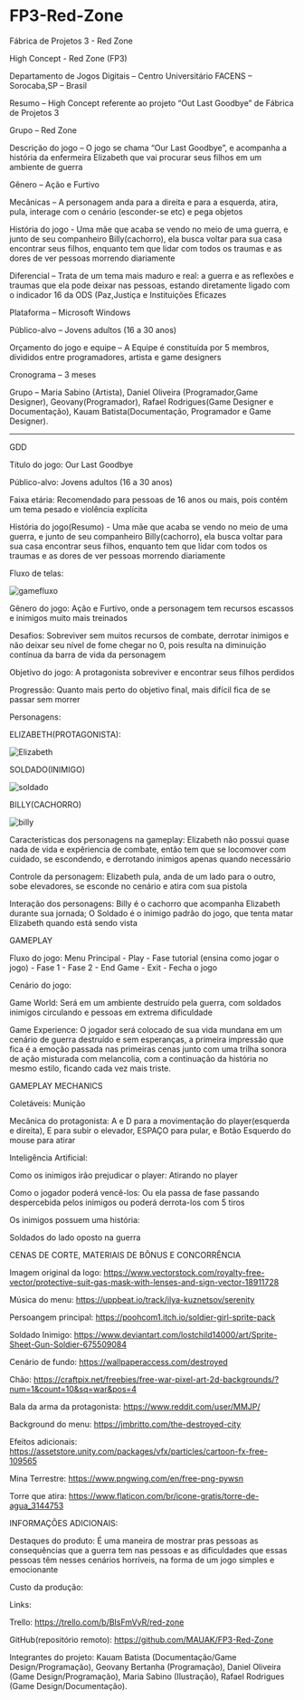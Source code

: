 # FP3-Red-Zone
Fábrica de Projetos 3 - Red Zone

High Concept - Red Zone (FP3)

Departamento de Jogos Digitais – Centro Universitário FACENS – Sorocaba,SP – Brasil

Resumo – High Concept referente ao projeto “Out Last Goodbye” de Fábrica de Projetos 3

Grupo – Red Zone

Descrição do jogo – O jogo se chama “Our Last Goodbye”, e acompanha a história da enfermeira Elizabeth que vai procurar seus filhos em um ambiente de guerra

Gênero – Ação e Furtivo

Mecânicas – A personagem anda para a direita e para a esquerda, atira, pula, interage com o cenário (esconder-se etc) e pega objetos

História do jogo - Uma mãe que acaba se vendo no meio de uma guerra, e junto de seu companheiro Billy(cachorro), ela busca voltar para sua casa encontrar seus filhos, enquanto tem que lidar com todos os traumas e as dores de ver pessoas morrendo diariamente

Diferencial – Trata de um tema mais maduro e real: a guerra e as reflexões e traumas que ela pode deixar nas pessoas, estando diretamente ligado com o indicador 16 da ODS (Paz,Justiça e Instituições Eficazes

Plataforma – Microsoft Windows

Público-alvo – Jovens adultos (16 a 30 anos)

Orçamento do jogo e equipe – A Equipe é constituída por 5 membros, divididos entre programadores, artista e game designers

Cronograma – 3 meses

Grupo – Maria Sabino (Artista), Daniel Oliveira (Programador,Game Designer), Geovany(Programador), Rafael Rodrigues(Game Designer e Documentação), Kauam Batista(Documentação, Programador e Game Designer).

--------------------


GDD

Título do jogo: Our Last Goodbye

Público-alvo: Jovens adultos (16 a 30 anos)

Faixa etária: Recomendado para pessoas de 16 anos ou mais, pois contém um tema pesado e violência explícita

História do jogo(Resumo) - Uma mãe que acaba se vendo no meio de uma guerra, e junto de seu companheiro Billy(cachorro), ela busca voltar para sua casa encontrar seus filhos, enquanto tem que lidar com todos os traumas e as dores de ver pessoas morrendo diariamente

Fluxo de telas:


![gamefluxo](https://user-images.githubusercontent.com/64094846/161396799-7f64b236-de73-4cbd-bbae-b11038c59a86.png)


Gênero do jogo: Ação e Furtivo, onde a personagem tem recursos escassos e inimigos muito mais treinados

Desafios: Sobreviver sem muitos recursos de combate, derrotar inimigos e não deixar seu nível de fome chegar no 0, pois resulta na diminuição contínua da barra de vida da personagem

Objetivo do jogo: A protagonista sobreviver e encontrar seus filhos perdidos

Progressão: Quanto mais perto do objetivo final, mais difícil fica de se passar sem morrer

Personagens:

ELIZABETH(PROTAGONISTA):

![Elizabeth](https://user-images.githubusercontent.com/64094846/165005656-dabcb502-a6e4-45d6-8c7e-fed6e115b109.png)

SOLDADO(INIMIGO)

![soldado](https://user-images.githubusercontent.com/64094846/165005747-eec77c4a-471c-4041-b700-c702c356cb3b.png)

BILLY(CACHORRO)

![billy](https://user-images.githubusercontent.com/64094846/162047254-254a7c03-310f-41c4-a5d1-b433da99e6fe.png)


Características dos personagens na gameplay: Elizabeth não possui quase nada de vida e expêriencia de combate, então tem que se locomover com cuidado, se escondendo, e derrotando inimigos apenas quando necessário

Controle da personagem: Elizabeth pula, anda de um lado para o outro, sobe elevadores, se esconde no cenário e atira com sua pistola

Interação dos personagens: Billy é o cachorro que acompanha Elizabeth durante sua jornada; O Soldado é o inimigo padrão do jogo, que tenta matar Elizabeth quando está sendo vista



GAMEPLAY

Fluxo do jogo: Menu Principal - Play - Fase tutorial (ensina como jogar o jogo) - Fase 1 - Fase 2 - End Game
                              - Exit - Fecha o jogo

Cenário do jogo:

Game World:  Será em um ambiente destruído pela guerra, com soldados inimigos circulando e pessoas em extrema dificuldade

Game Experience: O jogador será colocado de sua vida mundana em um cenário de guerra destruído e sem esperanças, a primeira impressão que fica é a emoção passada nas primeiras cenas junto com uma trilha sonora de ação misturada com melancolia, com a continuação da história no mesmo estilo, ficando cada vez mais triste.


GAMEPLAY MECHANICS

Coletáveis: Munição

Mecânica do protagonista: A e D para a movimentação do player(esquerda e direita), E para subir o elevador, ESPAÇO para pular, e Botão Esquerdo do mouse para atirar

Inteligência Artificial: 

Como os inimigos irão prejudicar o player: Atirando no player

Como o jogador poderá vencê-los: Ou ela passa de fase passando despercebida pelos inimigos ou poderá derrota-los com 5 tiros

Os inimigos possuem uma história:

Soldados do lado oposto na guerra


CENAS DE CORTE, MATERIAIS DE BÔNUS E CONCORRÊNCIA

Imagem original da logo: https://www.vectorstock.com/royalty-free-vector/protective-suit-gas-mask-with-lenses-and-sign-vector-18911728

Música do menu: https://uppbeat.io/track/ilya-kuznetsov/serenity

Persoangem principal: https://poohcom1.itch.io/soldier-girl-sprite-pack

Soldado Inimigo: https://www.deviantart.com/lostchild14000/art/Sprite-Sheet-Gun-Soldier-675509084

Cenário de fundo: https://wallpaperaccess.com/destroyed

Chão: https://craftpix.net/freebies/free-war-pixel-art-2d-backgrounds/?num=1&count=10&sq=war&pos=4

Bala da arma da protagonista: https://www.reddit.com/user/MMJP/

Background do menu: https://jmbritto.com/the-destroyed-city

Efeitos adicionais: https://assetstore.unity.com/packages/vfx/particles/cartoon-fx-free-109565

Mina Terrestre: https://www.pngwing.com/en/free-png-pywsn

Torre que atira: https://www.flaticon.com/br/icone-gratis/torre-de-agua_3144753



INFORMAÇÕES ADICIONAIS:


Destaques do produto: É uma maneira de mostrar pras pessoas as consequências que a guerra tem nas pessoas e as dificuldades que essas pessoas têm nesses cenários horríveis, na forma de um jogo simples e emocionante

Custo da produção:

Links:

Trello: https://trello.com/b/BIsFmVyR/red-zone

GitHub(repositório remoto): https://github.com/MAUAK/FP3-Red-Zone

Integrantes do projeto: Kauam Batista (Documentação/Game Design/Programação), Geovany Bertanha (Programação), Daniel Oliveira (Game Design/Programação), Maria Sabino (Ilustração), Rafael Rodrigues (Game Design/Documentação).
